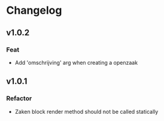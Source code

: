 # Changelog

## v1.0.2

### Feat
-   Add 'omschrijving' arg when creating a openzaak

## v1.0.1

### Refactor
-   Zaken block render method should not be called statically